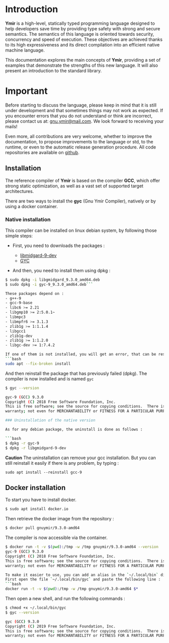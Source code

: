 # Introduction

**Ymir** is a high-level, statically typed programming language
  designed to help developers save time by providing type safety with
  strong and secure semantics. The semantics of this language is
  oriented towards security, concurrency and speed of execution. These
  objectives are achieved thanks to its high expressiveness and its
  direct compilation into an efficient native machine language.

This documentation explores the main concepts of **Ymir**, providing a
set of examples that demonstrate the strengths of this new
language. It will also present an introduction to the standard
library.

# Important

Before starting to discuss the language, please keep in mind that it
is still under development and that sometimes things may not work as
expected. If you encounter errors that you do not understand or think
are incorrect, please contact us at: <gnu.ymir@mail.com>. We look
forward to receiving your mails!

Even more, all contributions are very welcome, whether to improve the
documentation, to propose improvements to the language or std, to the
runtime, or even to the automatic release generation procedure. All
code repositories are available on [github](https://github.com/GNU-Ymir).

## Installation

The reference compiler of **Ymir** is based on the compiler **GCC**,
which offer strong static optimization, as well as a vast set of
supported target architectures.

There are two ways to install the **gyc** (Gnu Ymir Compiler), natively or by using a docker container.

### Native installation 

This compiler can be installed on linux debian system, by following those simple steps: 
- First, you need to downloads the packages : 
  - [libmidgard-9-dev](https://github.com/GNU-Ymir/Ymir-Docker/raw/master/builder_image/9/amd64/bin/libgmidgard_9.3.0_amd64.deb)
  - [GYC](https://github.com/GNU-Ymir/Ymir-Docker/raw/master/builder_image/9/amd64/bin/gyc-9_9.3.0_amd64.deb)
	
- And then, you need to install them using dpkg : 

```bash
$ sudo dpkg -i libgmidgard_9.3.0_amd64.deb
$ sudo dpkg -i gyc-9_9.3.0_amd64.deb```

These packages depend on : 
- g++-9
- gcc-9-base
- libc6 >= 2.21
- libgmp10 >= 2:5.0.1~
- libmpc3
- libmpfr6 >= 3.1.3
- zlib1g >= 1:1.1.4
- libgcc1
- zlib1g-dev
- zlib1g >= 1:1.2.0
- libgc-dev >= 1:7.4.2

If one of them is not installed, you will get an error, that can be resolved by running the following command : 
```bash
sudo apt --fix-broken install
```

And then reinstall the package that has previously failed (dpkg).
The compiler is now installed and is named `gyc`

```bash
$ gyc --version

gyc-9 (GCC) 9.3.0
Copyright (C) 2018 Free Software Foundation, Inc.
This is free software; see the source for copying conditions.  There is NO
warranty; not even for MERCHANTABILITY or FITNESS FOR A PARTICULAR PURPOSE.```

### Uninstallation of the native version

As for any debian package, the uninstall is done as follows : 

```bash
$ dpkg -r gyc-9
$ dpkg -r libgmidgard-9-dev
```
**Caution** The uninstallation can remove your gcc installation.
But you can still reinstall it easily if there is any problem, by typing : 
```ymir
sudo apt install --reinstall gcc-9
```

## Docker installation

To start you have to install docker.
```bash
$ sudo apt install docker.io
```

Then retrieve the docker image from the repository :
```bash
$ docker pull gnuymir/9.3.0-amd64
```

The compiler is now accessible via the container.
```bash
$ docker run -t -v $(pwd):/tmp -w /tmp gnuymir/9.3.0-amd64 --version 
gyc-9 (GCC) 9.3.0
Copyright (C) 2018 Free Software Foundation, Inc.
This is free software; see the source for copying conditions.  There is NO
warranty; not even for MERCHANTABILITY or FITNESS FOR A PARTICULAR PURPOSE.```

To make it easier to use, you can add an alias in the `~/.local/bin` directory.
First open the file `~/.local/bin/gyc` and paste the following line :
```bash
docker run -t -v $(pwd):/tmp -w /tmp gnuymir/9.3.0-amd64 $*
```
Then open a new shell, and run the following commands :

```bash
$ chmod +x ~/.local/bin/gyc
$ gyc --version

gyc (GCC) 9.3.0
Copyright (C) 2019 Free Software Foundation, Inc.
This is free software; see the source for copying conditions.  There is NO
warranty; not even for MERCHANTABILITY or FITNESS FOR A PARTICULAR PURPOSE.
```
